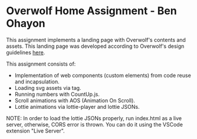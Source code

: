 # Overwolf Home Assignment - Ben Ohayon

This assignment implements a landing page with Overwolf's contents and assets.
This landing page was developed according to Overwolf's design guidelines [here](https://www.figma.com/design/RiQ5oZkdfQRR3Rru2GCOxC/Dev-Test-Ben?node-id=1-1333&node-type=frame&t=Wz6UqN2FgkviYTPt-0).

This assignment consists of:
- Implementation of web components (custom elements) from code reuse and incapsulation.
- Loading svg assets via <use> tag.
- Running numbers with CountUp.js.
- Scroll animations with AOS (Animation On Scroll).
- Lottie animations via lottie-player and lottie JSONs.

NOTE: In order to load the lottie JSONs properly, run index.html as a live server, otherwise, CORS error is thrown.
You can do it using the VSCode extension "Live Server".
